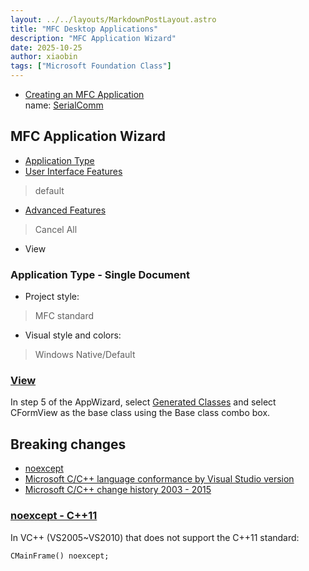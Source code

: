 ```yaml
---
layout: ../../layouts/MarkdownPostLayout.astro
title: "MFC Desktop Applications"
description: "MFC Application Wizard"
date: 2025-10-25
author: xiaobin
tags: ["Microsoft Foundation Class"]
---
```

- [Creating an MFC Application](https://learn.microsoft.com/en-us/cpp/mfc/reference/creating-an-mfc-application)    
name: [SerialComm](https://github.com/tdtc-hrb/SerialComm-mfc)

## MFC Application Wizard
- [Application Type](https://learn.microsoft.com/en-us/cpp/mfc/reference/application-type-mfc-application-wizard)
- [User Interface Features](https://learn.microsoft.com/en-us/cpp/mfc/reference/user-interface-features-mfc-application-wizard)
> default
- [Advanced Features](https://learn.microsoft.com/en-us/cpp/mfc/reference/advanced-features-mfc-application-wizard)
> Cancel All
- View

### Application Type - Single Document
- Project style:
> MFC standard
- Visual style and colors:
> Windows Native/Default

### [View](https://www.infania.net/misc/kbarchive/kb/098/Q98598/index.html)
In step 5 of the AppWizard, select [Generated Classes](https://learn.microsoft.com/en-us/cpp/mfc/reference/generated-classes-mfc-application-wizard) 
and select CFormView as the base class using the Base class combo box.

## Breaking changes
- [noexcept](https://stackoverflow.com/a/10788461)
- [Microsoft C/C++ language conformance by Visual Studio version](https://learn.microsoft.com/en-us/cpp/overview/visual-cpp-language-conformance)
- [Microsoft C/C++ change history 2003 - 2015](https://learn.microsoft.com/en-us/cpp/porting/visual-cpp-change-history-2003-2015)

### [noexcept - C++11](https://learn.microsoft.com/en-us/cpp/cpp/noexcept-cpp)
In VC++ (VS2005~VS2010) that does not support the C++11 standard:
```
CMainFrame() noexcept;
```
